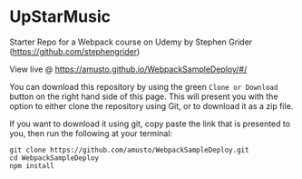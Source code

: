 # UpStarMusic
Starter Repo for a Webpack course on Udemy by Stephen Grider (https://github.com/stephengrider)

View live @ https://amusto.github.io/WebpackSampleDeploy/#/

You can download this repository by using the green `Clone or Download` button on the right hand side of this page.  This will present you with the option to either clone the repository using Git, or to download it as a zip file.

If you want to download it using git, copy paste the link that is presented to you, then run the following at your terminal:

```
git clone https://github.com/amusto/WebpackSampleDeploy.git
cd WebpackSampleDeploy
npm install
```
